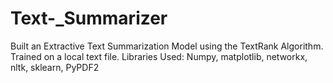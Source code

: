 # Text-_Summarizer
Built an Extractive Text Summarization Model using the TextRank Algorithm. Trained on a local text file. Libraries
Used: Numpy, matplotlib, networkx, nltk, sklearn, PyPDF2

